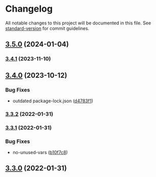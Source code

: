 # Changelog

All notable changes to this project will be documented in this file. See [standard-version](https://github.com/conventional-changelog/standard-version) for commit guidelines.

## [3.5.0](https://github.com/bgord/eslint-config-bgord/compare/v3.4.1...v3.5.0) (2024-01-04)

### [3.4.1](https://github.com/bgord/eslint-config-bgord/compare/v3.4.0...v3.4.1) (2023-11-10)

## [3.4.0](https://github.com/bgord/eslint-config-bgord/compare/v3.3.2...v3.4.0) (2023-10-12)


### Bug Fixes

* outdated package-lock.json ([d4783f1](https://github.com/bgord/eslint-config-bgord/commit/d4783f1644a26ba5b47f608619b1324d8cb65961))

### [3.3.2](https://github.com/bgord/eslint-config-bgord/compare/v3.3.1...v3.3.2) (2022-01-31)

### [3.3.1](https://github.com/bgord/eslint-config-bgord/compare/v3.3.0...v3.3.1) (2022-01-31)


### Bug Fixes

* no-unused-vars ([b10f7c8](https://github.com/bgord/eslint-config-bgord/commit/b10f7c89133d43ea080e50ecefa66ee54269fe30))

## [3.3.0](https://github.com/bgord/eslint-config-bgord/compare/v3.2.0...v3.3.0) (2022-01-31)
